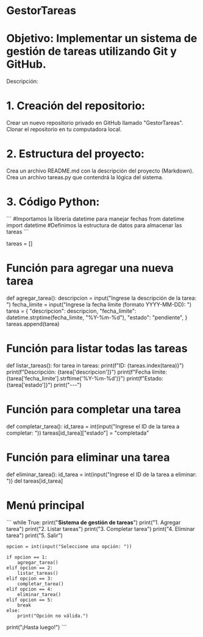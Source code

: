 # GestorTareas

# Objetivo: Implementar un sistema de gestión de tareas utilizando Git y GitHub.
Descripción:

# 1. Creación del repositorio:
Crear un nuevo repositorio privado en GitHub llamado "GestorTareas".
Clonar el repositorio en tu computadora local.
# 2. Estructura del proyecto:
Crea un archivo README.md con la descripción del proyecto (Markdown).
Crea un archivo tareas.py que contendrá la lógica del sistema.
# 3. Código Python:

´´´
#Importamos la librería datetime para manejar fechas
from datetime import datetime
#Definimos la estructura de datos para almacenar las tareas
´´´

    

tareas = []

# Función para agregar una nueva tarea
def agregar_tarea():
    descripcion = input("Ingrese la descripción de la tarea: ")
    fecha_limite = input("Ingrese la fecha límite (formato YYYY-MM-DD): ")
    tarea = {
        "descripcion": descripcion,
        "fecha_limite": datetime.strptime(fecha_limite, "%Y-%m-%d"),
        "estado": "pendiente",
    }
    tareas.append(tarea)

# Función para listar todas las tareas
def listar_tareas():
    for tarea in tareas:
        print(f"ID: {tareas.index(tarea)}")
        print(f"Descripción: {tarea['descripcion']}")
        print(f"Fecha límite: {tarea['fecha_limite'].strftime('%Y-%m-%d')}")
        print(f"Estado: {tarea['estado']}")
        print("---")

# Función para completar una tarea
def completar_tarea():
    id_tarea = int(input("Ingrese el ID de la tarea a completar: "))
    tareas[id_tarea]["estado"] = "completada"

# Función para eliminar una tarea
def eliminar_tarea():
    id_tarea = int(input("Ingrese el ID de la tarea a eliminar: "))
    del tareas[id_tarea]

# Menú principal
´´´
while True:
    print("**Sistema de gestión de tareas**")
    print("1. Agregar tarea")
    print("2. Listar tareas")
    print("3. Completar tarea")
    print("4. Eliminar tarea")
    print("5. Salir")

    opcion = int(input("Seleccione una opción: "))

    if opcion == 1:
        agregar_tarea()
    elif opcion == 2:
        listar_tareas()
    elif opcion == 3:
        completar_tarea()
    elif opcion == 4:
        eliminar_tarea()
    elif opcion == 5:
        break
    else:
        print("Opción no válida.")

print("¡Hasta luego!")
´´´

